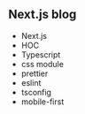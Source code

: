 ## Next.js blog

- Next.js
- HOC
- Typescript
- css module
- prettier
- eslint
- tsconfig
- mobile-first
